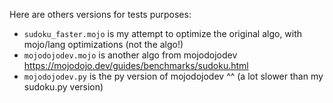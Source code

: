 Here are others versions for tests purposes:

- `sudoku_faster.mojo` is my attempt to optimize the original algo, with mojo/lang optimizations (not the algo!)
- `mojodojodev.mojo` is another algo from mojodojodev https://mojodojo.dev/guides/benchmarks/sudoku.html 
- `mojodojodev.py` is the py version of mojodojodev ^^ (a lot slower than my sudoku.py version)

